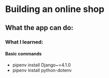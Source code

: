 # Building an online shop
## What the app can do:

### What I learned:

#### Basic commands
- pipenv install Django~=4.1.0
- pipenv install python-dotenv